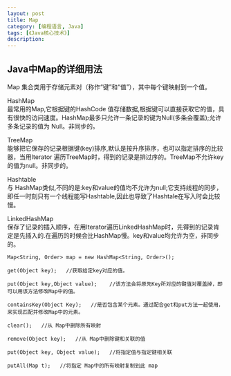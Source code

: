 ```yaml
---
layout: post
title: Map
category: [编程语言, Java]
tags: [《Java核心技术》]
description:
---
```

## Java中Map的详细用法
Map 集合类用于存储元素对（称作“键”和“值”），其中每个键映射到一个值。

HashMap     
最常用的Map,它根据键的HashCode 值存储数据,根据键可以直接获取它的值，具有很快的访问速度。HashMap最多只允许一条记录的键为Null(多条会覆盖);允许多条记录的值为 Null。非同步的。

TreeMap     
能够把它保存的记录根据键(key)排序,默认是按升序排序，也可以指定排序的比较器，当用Iterator 遍历TreeMap时，得到的记录是排过序的。TreeMap不允许key的值为null。非同步的。

Hashtable      
与 HashMap类似,不同的是:key和value的值均不允许为null;它支持线程的同步，即任一时刻只有一个线程能写Hashtable,因此也导致了Hashtale在写入时会比较慢。

LinkedHashMap       
保存了记录的插入顺序，在用Iterator遍历LinkedHashMap时，先得到的记录肯定是先插入的.在遍历的时候会比HashMap慢。key和value均允许为空，非同步的。


    Map<String, Order> map = new HashMap<String, Order>();

    get(Object key);   //获取给定key对应的值。

    put(Object key,Object value);    //该方法会将原先Key所对应的键值对覆盖掉，即可以用该方法修改Map中的值。

    containsKey(Object Key);   //是否包含某个元素。通过配合get和put方法一起使用，来实现匹配并修改Map中的元素。

    clear();   //从 Map中删除所有映射

    remove(Object key);   //从 Map中删除键和关联的值

    put(Object key, Object value);   //将指定值与指定键相关联

    putAll(Map t);   //将指定 Map中的所有映射复制到此 map
